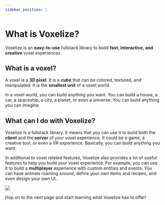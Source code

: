 ```yaml
---
sidebar_position: 1
---
```


# What is Voxelize?

Voxelize is an **easy-to-use** fullstack library to build **fast, interactive, and creative** voxel experiences.

## What is a voxel?

A voxel is a **3D pixel**. It is a **cube** that can be colored, textured, and manipulated. It is the **smallest unit** of a voxel world.

In a voxel world, you can build anything you want. You can build a house, a car, a spaceship, a city, a planet, or even a universe. You can build anything you can imagine.

## What can I do with Voxelize?

Voxelize is a fullstack library. It means that you can use it to build both the **client** and the **server** of your voxel experience. It could be a game, a creative tool, or even a VR experience. Basically, you can build anything you want.

In additional to voxel related features, Voxelize also provides a lot of useful features to help you build your voxel experience. For example, you can use it to build a **multiplayer** experience with custom entities and events. You can have animals roaming around, define your own items and recipes, and even design your own UI.

![](../assets/cool-landscape.png)

Hop on to the next page and start learning what Voxelize has to offer!
